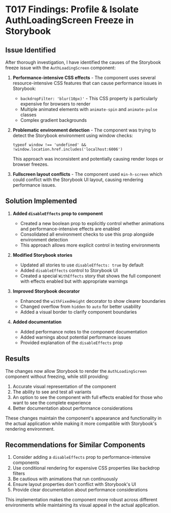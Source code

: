 # T017 Findings: Profile & Isolate AuthLoadingScreen Freeze in Storybook

## Issue Identified

After thorough investigation, I have identified the causes of the Storybook freeze issue with the `AuthLoadingScreen` component:

1. **Performance-intensive CSS effects** - The component uses several resource-intensive CSS features that can cause performance issues in Storybook:
   - `backdropFilter: 'blur(10px)'` - This CSS property is particularly expensive for browsers to render
   - Multiple animated elements with `animate-spin` and `animate-pulse` classes
   - Complex gradient backgrounds

2. **Problematic environment detection** - The component was trying to detect the Storybook environment using window checks:
   ```tsx
   typeof window !== 'undefined' && !window.location.href.includes('localhost:6006') 
   ```
   This approach was inconsistent and potentially causing render loops or browser freezes.

3. **Fullscreen layout conflicts** - The component used `min-h-screen` which could conflict with the Storybook UI layout, causing rendering performance issues.

## Solution Implemented

1. **Added `disableEffects` prop to component**
   - Created a new boolean prop to explicitly control whether animations and performance-intensive effects are enabled
   - Consolidated all environment checks to use this prop alongside environment detection
   - This approach allows more explicit control in testing environments

2. **Modified Storybook stories**
   - Updated all stories to use `disableEffects: true` by default
   - Added `disableEffects` control to Storybook UI
   - Created a special `WithEffects` story that shows the full component with effects enabled but with appropriate warnings

3. **Improved Storybook decorator**
   - Enhanced the `withFixedHeight` decorator to show clearer boundaries
   - Changed overflow from `hidden` to `auto` for better usability
   - Added a visual border to clarify component boundaries

4. **Added documentation**
   - Added performance notes to the component documentation
   - Added warnings about potential performance issues
   - Provided explanation of the `disableEffects` prop

## Results

The changes now allow Storybook to render the `AuthLoadingScreen` component without freezing, while still providing:

1. Accurate visual representation of the component
2. The ability to see and test all variants
3. An option to see the component with full effects enabled for those who want to see the complete experience
4. Better documentation about performance considerations

These changes maintain the component's appearance and functionality in the actual application while making it more compatible with Storybook's rendering environment.

## Recommendations for Similar Components

1. Consider adding a `disableEffects` prop to performance-intensive components
2. Use conditional rendering for expensive CSS properties like backdrop filters
3. Be cautious with animations that run continuously
4. Ensure layout properties don't conflict with Storybook's UI
5. Provide clear documentation about performance considerations

This implementation makes the component more robust across different environments while maintaining its visual appeal in the actual application.